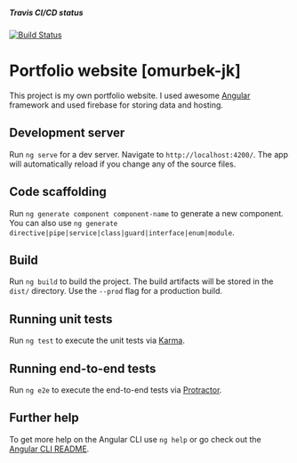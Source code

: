 ##### Travis CI/CD status

[![Build Status](https://travis-ci.com/omurbekjk/omurbekjk.github.io.svg?branch=master)](https://travis-ci.com/omurbekjk/omurbekjk.github.io)

# Portfolio website [omurbek-jk]

This project is my own portfolio website. I used awesome [Angular](https://angular.io) framework and 
used firebase for storing data and hosting.


## Development server

Run `ng serve` for a dev server. Navigate to `http://localhost:4200/`. The app will automatically reload if you change any of the source files.

## Code scaffolding

Run `ng generate component component-name` to generate a new component. You can also use `ng generate directive|pipe|service|class|guard|interface|enum|module`.

## Build

Run `ng build` to build the project. The build artifacts will be stored in the `dist/` directory. Use the `--prod` flag for a production build.

## Running unit tests

Run `ng test` to execute the unit tests via [Karma](https://karma-runner.github.io).

## Running end-to-end tests

Run `ng e2e` to execute the end-to-end tests via [Protractor](http://www.protractortest.org/).

## Further help

To get more help on the Angular CLI use `ng help` or go check out the [Angular CLI README](https://github.com/angular/angular-cli/blob/master/README.md).
